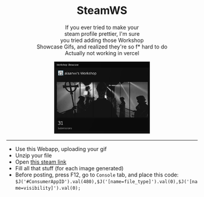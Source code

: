 <div align='center'>
  
  # SteamWS

  If you ever tried to make your  
  steam profile prettier, I'm sure  
  you tried adding those Workshop  
  Showcase Gifs, and realized they're so f* hard to do  
  Actually not working in vercel  

  <img width='50%' src='https://raw.githubusercontent.com/alaanvv/Image-Database/main/SteamWS/sws.png'>
</div>

---

- Use this Webapp, uploading your gif
- Unzip your file
- Open [this steam link](https://steamcommunity.com/sharedfiles/edititem/767/3/#)
- Fill all that stuff (for each image generated)
- Before posting, press F12, go to `Console` tab, and place this code:
 ``` $J('#ConsumerAppID').val(480),$J('[name=file_type]').val(0),$J('[name=visibility]').val(0); ```
